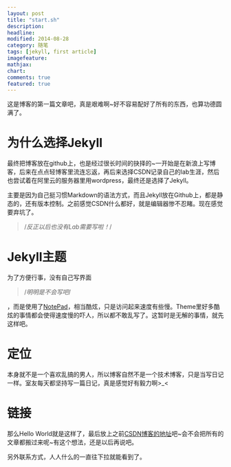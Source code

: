 ```yaml
---
layout: post
title: "start.sh"
description: 
headline: 
modified: 2014-08-28
category: 随笔
tags: [jekyll, first article]
imagefeature: 
mathjax: 
chart: 
comments: true
featured: true
---
```


这是博客的第一篇文章吧，真是艰难啊~好不容易配好了所有的东西，也算功德圆满了。

#	为什么选择Jekyll

最终把博客放在github上，也是经过很长时间的抉择的~一开始是在新浪上写博客，后来在点点轻博客里流连忘返，再后来选择CSDN记录自己的lab生涯，然后也尝试着在阿里云的服务器里用wordpress，最终还是选择了Jekyll。

主要是因为自己挺习惯Markdown的语法方式，而且Jekyll放在Github上，都是静态的，还有版本控制。之前感觉CSDN什么都好，就是编辑器惨不忍睹。现在感觉要弃坑了。<blockquote>/*反正以后也没有Lab需要写啦！*/</blockquote>

#	Jekyll主题

为了方便行事，没有自己写界面<blockquote>/*明明是不会写吧*/</blockquote>，而是使用了[NotePad](https://github.com/hmfaysal/Notepad)，相当酷炫，只是访问起来速度有些慢。Theme里好多酷炫的事情都会使得速度慢的吓人，所以都不敢乱写了。这暂时是无解的事情，就先这样吧。

#	定位

本身就不是一个喜欢乱搞的男人，所以博客自然不是一个技术博客，只是当写日记一样。室友每天都坚持写一篇日记，真是感觉好有毅力啊>_<

#	链接

那么Hello World就是这样了，最后放上之前[CSDN博客的地址](http://blog.csdn.net/cecesjtu)吧~会不会把所有的文章都搬过来呢~有这个想法，还是以后再说吧。

另外联系方式，人人什么的一直往下拉就能看到了。